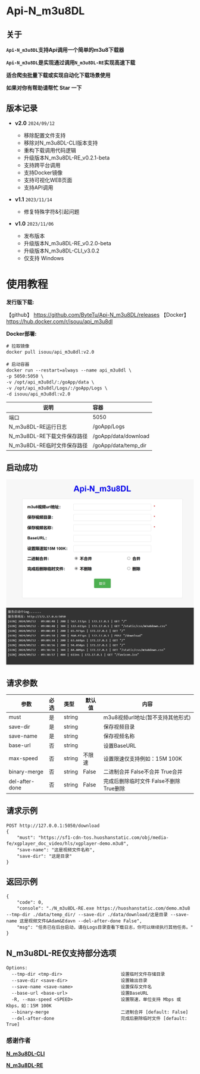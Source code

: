 # Api-N_m3u8DL

## 关于

**`Api-N_m3u8DL`支持Api调用一个简单的m3u8下载器**

**`Api-N_m3u8DL`是实现通过调用`N_m3u8DL-RE`实现高速下载**

**适合爬虫批量下载或实现自动化下载场景使用**

**如果对你有帮助请帮忙 Star 一下**

## 版本记录

- **v2.0** `2024/09/12`
    - 移除配置文件支持
    - 移除对N_m3u8DL-CLI版本支持
    - 重构下载调用代码逻辑
    - 升级版本N_m3u8DL-RE_v0.2.1-beta
    - 支持跨平台调用
    - 支持Docker镜像
    - 支持可视化WEB页面
    - 支持API调用

- **v1.1** `2023/11/14`
    - 修复特殊字符&引起问题

- **v1.0** `2023/11/06`
    - 发布版本
    - 升级版本N_m3u8DL-RE_v0.2.0-beta
    - 升级版本N_m3u8DL-CLI_v3.0.2
    - 仅支持 Windows

# 使用教程

**发行版下载:**

【github】 https://github.com/ByteTu/Api-N_m3u8DL/releases
【Docker】 https://hub.docker.com/r/isouu/api_m3u8dl

**Docker部署:**

``` shell
# 拉取镜像
docker pull isouu/api_m3u8dl:v2.0

# 启动容器
docker run --restart=always --name api_m3u8dl \
-p 5050:5050 \
-v /opt/api_m3u8dl/:/goApp/data \
-v /opt/api_m3u8dl/Logs/:/goApp/Logs \
-d isouu/api_m3u8dl:v2.0
``` 

| 说明                        | 容器                 |
| --------------------------- | :------------------- |
| 端口                        | 5050                 |
| N_m3u8DL-RE运行日志         | /goApp/Logs          |
| N_m3u8DL-RE下载文件保存路径 | /goApp/data/download |
| N_m3u8DL-RE临时文件保存路径 | /goApp/data/temp_dir |

## 启动成功

![图片](/Img/001.png "首页")
![图片](/Img/002.png "运行状态")

## 请求参数

| 参数           | 必选 | 类型   | 默认值 | 内容                                    |
| -------------- | :--- | :----- | ------ | --------------------------------------- |
| must           | 是   | string |        | m3u8视频url地址(暂不支持其他形式)       |
| save-dir       | 是   | string |        | 保存视频目录                            |
| save-name      | 是   | string |        | 保存视频名称                            |
| base-url       | 否   | string |        | 设置BaseURL                             |
| max-speed      | 否   | string | 不限速 | 设置限速仅支持例如：15M 100K            |
| binary-merge   | 否   | string | False  | 二进制合并 False不合并 True合并         |
| del-after-done | 否   | string | False  | 完成后删除临时文件 False不删除 True删除 |

## 请求示例

``` 
POST http://127.0.0.1:5050/download
{
    "must": "https://sf1-cdn-tos.huoshanstatic.com/obj/media-fe/xgplayer_doc_video/hls/xgplayer-demo.m3u8",
    "save-name": "这是视频文件名称",
    "save-dir": "这是目录"
}
```

## 返回示例

``` 
{
    "code": 0,
    "console": "./N_m3u8DL-RE.exe https://huoshanstatic.com/demo.m3u8 --tmp-dir ./data/temp_dir/ --save-dir ./data/download/这是目录 --save-name 这是视频文件&Adam&Edavn --del-after-done False",
    "msg": "任务已在后台启动，请在Logs目录查看下载日志，你可以继续执行其他任务。"
}
```

## N_m3u8DL-RE仅支持部分选项

```
Options:
  --tmp-dir <tmp-dir>                      设置临时文件存储目录
  --save-dir <save-dir>                    设置输出目录
  --save-name <save-name>                  设置保存文件名
  --base-url <base-url>                    设置BaseURL
  -R, --max-speed <SPEED>                  设置限速，单位支持 Mbps 或 Kbps，如：15M 100K
  --binary-merge                           二进制合并 [default: False]
  --del-after-done                         完成后删除临时文件 [default: True]
```

### 感谢作者

**[N_m3u8DL-CLI](https://github.com/nilaoda/N_m3u8DL-CLI)**

**[N_m3u8DL-RE](https://github.com/nilaoda/N_m3u8DL-RE)**
